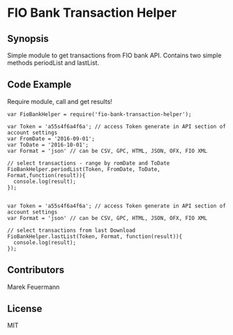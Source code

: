 # FIO Bank Transaction Helper

## Synopsis

Simple module to get transactions from FIO bank API.
Contains two simple methods periodList and lastList.

## Code Example

Require module, call and get results!

```
var FioBankHelper = require('fio-bank-transaction-helper');

var Token = 'a55s4f6a4f6a'; // access Token generate in API section of account settings
var FromDate = '2016-09-01';
var ToDate = '2016-10-01';
var Format = 'json' // can be CSV, GPC, HTML, JSON, OFX, FIO XML

// select transactions - range by romDate and ToDate
FioBankHelper.periodList(Token, FromDate, ToDate, Format,function(result)){
  console.log(result);
});

```

```

var Token = 'a55s4f6a4f6a'; // access Token generate in API section of account settings
var Format = 'json' // can be CSV, GPC, HTML, JSON, OFX, FIO XML

// select transactions from last Download
FioBankHelper.lastList(Token, Format, function(result)){
  console.log(result);
});

```


## Contributors

Marek Feuermann

## License

MIT
